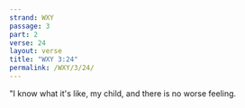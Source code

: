```yaml
---
strand: WXY
passage: 3
part: 2
verse: 24
layout: verse
title: "WXY 3:24"
permalink: /WXY/3/24/
---
```

"I know what it's like, my child, and there is no worse feeling.
